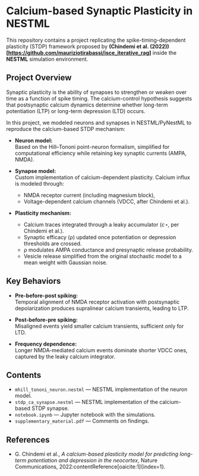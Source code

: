 # Calcium-based Synaptic Plasticity in NESTML

This repository contains a project replicating the spike-timing-dependent plasticity (STDP) framework proposed by **(Chindemi et al. (2022))[https://github.com/mauriziotirabassi/isce_iterative_rag]** inside the **NESTML** simulation environment.

## Project Overview

Synaptic plasticity is the ability of synapses to strengthen or weaken over time as a function of spike timing. The calcium-control hypothesis suggests that postsynaptic calcium dynamics determine whether long-term potentiation (LTP) or long-term depression (LTD) occurs.

In this project, we modeled neurons and synapses in NESTML/PyNestML to reproduce the calcium-based STDP mechanism:

- **Neuron model:**  
  Based on the Hill–Tononi point-neuron formalism, simplified for computational efficiency while retaining key synaptic currents (AMPA, NMDA).  

- **Synapse model:**  
  Custom implementation of calcium-dependent plasticity. Calcium influx is modeled through:  
  - NMDA receptor current (including magnesium block),  
  - Voltage-dependent calcium channels (VDCC, after Chindemi et al.).

- **Plasticity mechanism:**  
  - Calcium traces integrated through a leaky accumulator (*c⋆*, per Chindemi et al.).  
  - Synaptic efficacy (ρ) updated once potentiation or depression thresholds are crossed.  
  - ρ modulates AMPA conductance and presynaptic release probability.  
  - Vesicle release simplified from the original stochastic model to a mean weight with Gaussian noise.

## Key Behaviors

- **Pre-before-post spiking:**  
  Temporal alignment of NMDA receptor activation with postsynaptic depolarization produces supralinear calcium transients, leading to LTP.  

- **Post-before-pre spiking:**  
  Misaligned events yield smaller calcium transients, sufficient only for LTD.  

- **Frequency dependence:**  
  Longer NMDA-mediated calcium events dominate shorter VDCC ones, captured by the leaky calcium integrator.  

## Contents

- `mhill_tononi_neuron.nestml` — NESTML implementation of the neuron model.  
- `stdp_ca_synapse.nestml` — NESTML implementation of the calcium-based STDP synapse.
- `notebook.ipynb` — Jupyter notebook with the simulations.
- `supplementary_material.pdf` — Comments on findings.

## References

- G. Chindemi et al., *A calcium-based plasticity model for predicting long-term potentiation and depression in the neocortex*, Nature Communications, 2022:contentReference[oaicite:1]{index=1}.  
